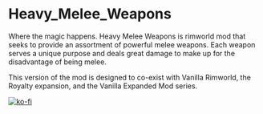 # Heavy_Melee_Weapons
Where the magic happens.
Heavy Melee Weapons is rimworld mod that seeks to provide an assortment of powerful melee weapons.
Each weapon serves a unique purpose and deals great damage to make up for the disadvantage of being melee.

This version of the mod is designed to co-exist with Vanilla Rimworld, the  Royalty expansion, and the Vanilla Expanded Mod series.

[![ko-fi](https://ko-fi.com/img/githubbutton_sm.svg)](https://ko-fi.com/M4M44PFV1)
